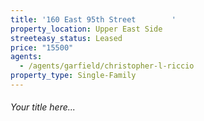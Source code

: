 ```yaml
---
title: '160 East 95th Street        '
property_location: Upper East Side
streeteasy_status: Leased
price: "15500"
agents:
  - /agents/garfield/christopher-l-riccio
property_type: Single-Family
---
```

###### Your title here...